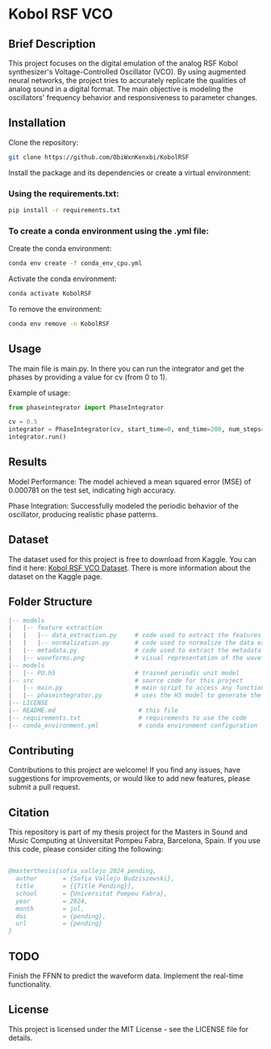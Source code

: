 # Kobol RSF VCO

## Brief Description
This project focuses on the digital emulation of the analog RSF Kobol synthesizer's Voltage-Controlled Oscillator (VCO). By using augmented neural networks, the project tries to accurately replicate the  qualities of analog sound in a digital format. The main objective is modeling the oscillators' frequency behavior and responsiveness to parameter changes.

## Installation

Clone the repository:

```bash
git clone https://github.com/ObiWxnKenxbi/KobolRSF
```

Install the package and its dependencies or create a virtual environment:

### Using the requirements.txt:

```bash
pip install -r requirements.txt
```

### To create a conda environment using the .yml file:

Create the conda environment:
``` bash
conda env create -f conda_env_cpu.yml
```

Activate the conda environment:
```bash
conda activate KobolRSF
```

To remove the environment:

``` bash
conda env remove -n KobolRSF
```

## Usage

The main file is main.py. In there you can run the integrator and get the phases by providing a value for cv (from 0 to 1).

Example of usage:

``` python
from phaseintegrator import PhaseIntegrator

cv = 0.5
integrator = PhaseIntegrator(cv, start_time=0, end_time=200, num_steps=1000)
integrator.run()
```

## Results
Model Performance: The model achieved a mean squared error (MSE) of 0.000781 on the test set, indicating high accuracy.

Phase Integration: Successfully modeled the periodic behavior of the oscillator, producing realistic phase patterns.

## Dataset
The dataset used for this project is free to download from Kaggle. You can find it here: [Kobol RSF VCO Dataset](https://www.kaggle.com/datasets/bringmethetxcos/kobolrsf-vco). There is more information about the dataset on the Kaggle page.

## Folder Structure
``` lua
|-- models
|   |-- feature extraction
|   |   |-- data_extraction.py     # code used to extract the features stored in the csv files and used to train the model
|   |   |-- normalization.py       # code used to normalize the data extraction
|   |-- metadata.py                # code used to extract the metadata of the audio files
|   |-- waveforms.png              # visual representation of the waveforms in the Kobol RSF    
|-- models
|   |-- PU.h5                      # trained periodic unit model
|-- src                            # source code for this project
|   |-- main.py                    # main script to access any functionality
|   |-- phaseintegrator.py         # uses the H5 model to generate the angular frequency using the cv, then integrates it with the time steps and returns the folded phases
|-- LICENSE
|-- README.md                       # this file
|-- requirements.txt                # requirements to use the code
|-- conda_environment.yml           # conda environment configuration
```

## Contributing
Contributions to this project are welcome! If you find any issues, have suggestions for improvements, or would like to add new features, please submit a pull request.

## Citation
This repository is part of my thesis project for the Masters in Sound and Music Computing at Universitat Pompeu Fabra, Barcelona, Spain. If you use this code, please consider citing the following:

``` bibtex

@masterthesis{sofia_vallejo_2024_pending,
  author       = {Sofia Vallejo Budziszewski},
  title        = {{Title Pending}},
  school       = {Universitat Pompeu Fabra},
  year         = 2024,
  month        = jul,
  doi          = {pending},
  url          = {pending}
}
``` 
## TODO
Finish the FFNN to predict the waveform data.
Implement the real-time functionality.

## License
This project is licensed under the MIT License - see the LICENSE file for details.

